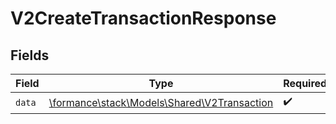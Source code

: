 # V2CreateTransactionResponse


## Fields

| Field                                                                               | Type                                                                                | Required                                                                            | Description                                                                         |
| ----------------------------------------------------------------------------------- | ----------------------------------------------------------------------------------- | ----------------------------------------------------------------------------------- | ----------------------------------------------------------------------------------- |
| `data`                                                                              | [\formance\stack\Models\Shared\V2Transaction](../../Models/Shared/V2Transaction.md) | :heavy_check_mark:                                                                  | N/A                                                                                 |